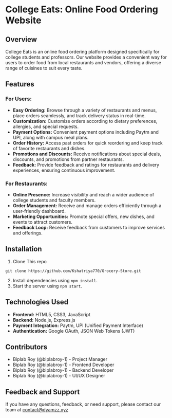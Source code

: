 # **College Eats: Online Food Ordering Website**

## Overview

College Eats is an online food ordering platform designed specifically for college students and professors. Our website provides a convenient way for users to order food from local restaurants and vendors, offering a diverse range of cuisines to suit every taste.

## Features

### For Users:

- **Easy Ordering:** Browse through a variety of restaurants and menus, place orders seamlessly, and track delivery status in real-time.
- **Customization:** Customize orders according to dietary preferences, allergies, and special requests.
- **Payment Options:** Convenient payment options including Paytm and UPI, along with campus meal plans.
- **Order History:** Access past orders for quick reordering and keep track of favorite restaurants and dishes.
- **Promotions and Discounts:** Receive notifications about special deals, discounts, and promotions from partner restaurants.
- **Feedback:** Provide feedback and ratings for restaurants and delivery experiences, ensuring continuous improvement.

### For Restaurants:

- **Online Presence:** Increase visibility and reach a wider audience of college students and faculty members.
- **Order Management:** Receive and manage orders efficiently through a user-friendly dashboard.
- **Marketing Opportunities:** Promote special offers, new dishes, and events to attract customers.
- **Feedback Loop:** Receive feedback from customers to improve services and offerings.

## Installation

1. Clone This repo
```
git clone https://github.com/Kshatriya770/Grocery-Store.git
```
2. Install dependencies using `npm install`.
3. Start the server using `npm start`.

## Technologies Used

- **Frontend:** HTML5, CSS3, JavaScript
- **Backend:** Node.js, Express.js
- **Payment Integration:** Paytm, UPI (Unified Payment Interface)
- **Authentication:** Google OAuth, JSON Web Tokens (JWT)

## Contributors

- Biplab Roy (@biplabroy-1) - Project Manager
- Biplab Roy (@biplabroy-1) - Frontend Developer
- Biplab Roy (@biplabroy-1) - Backend Developer
- Biplab Roy (@biplabroy-1) - UI/UX Designer

## Feedback and Support

If you have any questions, feedback, or need support, please contact our team at contact@dyamzz.xyz
